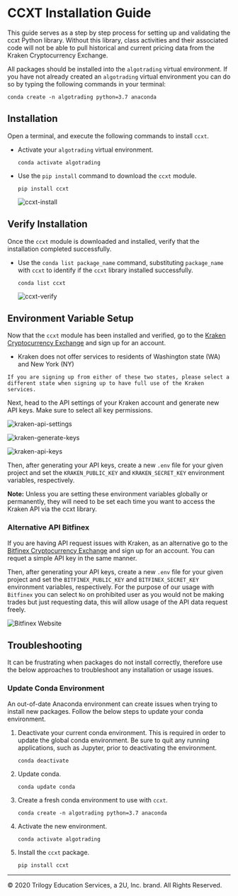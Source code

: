 # CCXT Installation Guide

This guide serves as a step by step process for setting up and validating the ccxt Python library. Without this library, class activities and their associated code will not be able to pull historical and current pricing data from the Kraken Cryptocurrency Exchange.

All packages should be installed into the `algotrading` virtual environment.  If you have not already created an `algotrading` virtual environment you can do so by typing the following commands in your terminal:

  ```shell
  conda create -n algotrading python=3.7 anaconda
  ```

## Installation

Open a terminal, and execute the following commands to install `ccxt`.

* Activate your `algotrading` virtual environment.

  ```shell
  conda activate algotrading
  ```

* Use the `pip install` command to download the `ccxt` module.

  ```shell
  pip install ccxt
  ```

  ![ccxt-install](Images/ccxt-install.png)

## Verify Installation

Once the `ccxt` module is downloaded and installed, verify that the installation completed successfully.

* Use the `conda list package_name` command, substituting `package_name` with `ccxt` to identify if the `ccxt` library installed successfully.

  ```shell
  conda list ccxt
  ```

  ![ccxt-verify](Images/ccxt-verify.png)

## Environment Variable Setup

Now that the `ccxt` module has been installed and verified, go to the [Kraken Cryptocurrency Exchange](https://www.kraken.com/en-us/) and sign up for an account.

- Kraken does not offer services to residents of Washington state (WA) and New York (NY)

```
If you are signing up from either of these two states, please select a different state when signing up to have full use of the Kraken services.
```

Next, head to the API settings of your Kraken account and generate new API keys. Make sure to select all key permissions.

  ![kraken-api-settings](Images/kraken-api-settings.png)

  ![kraken-generate-keys](Images/kraken-generate-keys.png)

  ![kraken-api-keys](Images/kraken-api-keys.png)

Then, after generating your API keys, create a new `.env` file for your given project and set the `KRAKEN_PUBLIC_KEY` and `KRAKEN_SECRET_KEY` environment variables, respectively. 

**Note:** Unless you are setting these environment variables globally or permanently, they will need to be set each time you want to access the Kraken API via the ccxt library.

### Alternative API Bitfinex

If you are having API request issues with Kraken, as an alternative go to the [Bitfinex Cryptocurrency Exchange](https://bitfinex.com/) and sign up for an account. You can requet a simple API key in the same manner. 

Then, after generating your API keys, create a new `.env` file for your given project and set the `BITFINEX_PUBLIC_KEY` and `BITFINEX_SECRET_KEY` environment variables, respectively. For the purpose of our usage with `Bitfinex` you can select `No` on prohibited user as you would not be making trades but just requesting data, this will allow usage of the API data request freely. 

![Bitfinex Website](Images/bitfinex-website.png)

## Troubleshooting

It can be frustrating when packages do not install correctly, therefore use the below approaches to troubleshoot any installation or usage issues.

### Update Conda Environment

An out-of-date Anaconda environment can create issues when trying to install new packages. Follow the below steps to update your conda environment.

1. Deactivate your current conda environment. This is required in order to update the global conda environment. Be sure to quit any running applications, such as Jupyter, prior to deactivating the environment.

    ```shell
    conda deactivate
    ```

2. Update conda.

    ```shell
    conda update conda
    ```

3. Create a fresh conda environment to use with `ccxt`.

    ```shell
    conda create -n algotrading python=3.7 anaconda
    ```

4. Activate the new environment.

    ```shell
    conda activate algotrading
    ```

5. Install the `ccxt` package.

    ```shell
    pip install ccxt
    ```

---

© 2020 Trilogy Education Services, a 2U, Inc. brand. All Rights Reserved.
